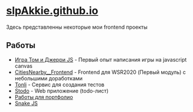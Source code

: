 # [slpAkkie.github.io](//slpAkkie.github.io)

Здесь представленны некоторые мои frontend проекты

## Работы

- [Игра Том и Джерри JS](https://slpakkie.github.io/TomAndJerry-game/) - Первый опыт написания игры на javascript canvas
- [CitiesNearby__Frontend](https://slpakkie.github.io/CitiesNearby_Frontend/) - Frontend для WSR2020 (Первый модуль) с небольшими доработками
- [Tonli](https://slpakkie.github.io/Tonli/) - Сервис для создания тестов
- [Stodo](https://slpakkie.github.io/Stodo/) - Web приложение (todo-лист)
- [Работы для портфолио](https://slpakkie.github.io/frontend/)
- [Snake JS](https://slpakkie.github.io/snake-js/)
